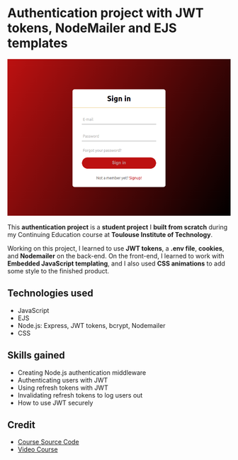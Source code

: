# Authentication project with JWT tokens, NodeMailer and EJS templates

![Home Screen](./static/homepage.png)

This **authentication project** is a **student project** I **built from scratch** during my Continuing Education course at **Toulouse Institute of Technology**.

Working on this project, I learned to use **JWT tokens**, a **.env file**, **cookies**, and **Nodemailer** on the back-end.
On the front-end, I learned to work with **Embedded JavaScript templating**, and I also used **CSS animations** to add some style to the finished product.

## Technologies used

- JavaScript
- EJS
- Node.js: Express, JWT tokens, bcrypt, Nodemailer
- CSS

## Skills gained

- Creating Node.js authentication middleware
- Authenticating users with JWT
- Using refresh tokens with JWT
- Invalidating refresh tokens to log users out
- How to use JWT securely

## Credit

- [Course Source Code](https://github.com/jamesqquick/Design-And-Build-A-Quiz-App)
- [Video Course](https://www.youtube.com/playlist?list=PLB6wlEeCDJ5Yyh6P2N6Q_9JijB6v4UejF)

